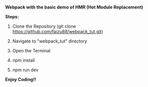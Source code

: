 <b>Webpack with the basic demo of HMR (Hot Module Replacement)</b>

<b>Steps:</b>

1. Clone the Repository (git clone https://github.com/faizu88/webpack_tut.git)

2. Navigate to "webpack_tut" directory 

3. Open the Terminal

4. npm install

5. npm run dev


<b>Enjoy Coding!!</b>

